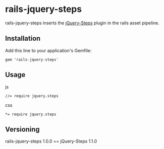 # rails-jquery-steps

rails-jquery-steps inserts the [jQuery-Steps](https://github.com/rstaib/jquery-steps) plugin in the rails asset pipeline.

## Installation

Add this line to your application's Gemfile:

    gem 'rails-jquery-steps'

## Usage

js

    //= require jquery.steps


css

    *= require jquery.steps

## Versioning

rails-jquery-steps 1.0.0 == jQuery-Steps 1.1.0


